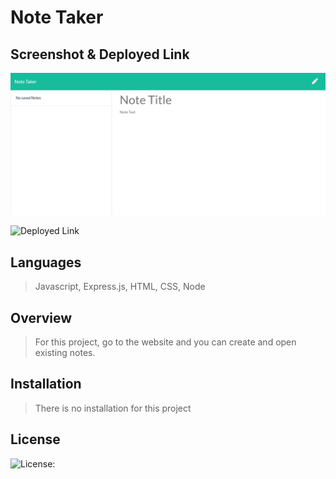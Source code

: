 # Note Taker

## Screenshot & Deployed Link

![Screenshot](./Assets/screencapture-shrouded-island-32145-herokuapp-notes-2021-04-12-08_31_28.png)

![Deployed Link](https://shrouded-island-32145.herokuapp.com)

## Languages

> Javascript, Express.js, HTML, CSS, Node

## Overview

> For this project, go to the website and you can create and open existing notes.

## Installation

> There is no installation for this project

## License

![License: ](https://img.shields.io/badge/license-MIT-blue)
